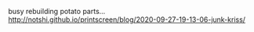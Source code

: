 busy rebuilding potato parts... http://notshi.github.io/printscreen/blog/2020-09-27-19-13-06-junk-kriss/ 